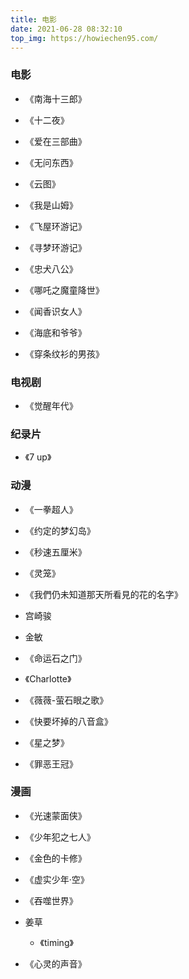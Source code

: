 ```yaml
---
title: 电影
date: 2021-06-28 08:32:10
top_img: https://howiechen95.com/
---
```


### 电影

- 《南海十三郎》    

- 《十二夜》

- 《爱在三部曲》

- 《无问东西》

- 《云图》

- 《我是山姆》

- 《飞屋环游记》

- 《寻梦环游记》

- 《忠犬八公》

- 《哪吒之魔童降世》

- 《闻香识女人》

- 《海底和爷爷》

- 《穿条纹衫的男孩》

### 电视剧

- 《觉醒年代》


### 纪录片

- 《7 up》


### 动漫

- 《一拳超人》

- 《约定的梦幻岛》

- 《秒速五厘米》

- 《灵笼》

- 《我們仍未知道那天所看見的花的名字》

- 宫崎骏

- 金敏

- 《命运石之门》

- 《Charlotte》
  
- 《薇薇-萤石眼之歌》

- 《快要坏掉的八音盒》

- 《星之梦》

- 《罪恶王冠》

### 漫画

- 《光速蒙面侠》

- 《少年犯之七人》

- 《金色的卡修》

- 《虚实少年·空》

- 《吞噬世界》

-  姜草
    - 《timing》
- 《心灵的声音》    